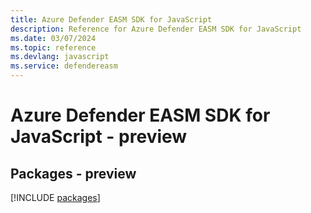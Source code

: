 ```yaml
---
title: Azure Defender EASM SDK for JavaScript
description: Reference for Azure Defender EASM SDK for JavaScript
ms.date: 03/07/2024
ms.topic: reference
ms.devlang: javascript
ms.service: defendereasm
---
```

# Azure Defender EASM SDK for JavaScript - preview
## Packages - preview
[!INCLUDE [packages](defender-easm-index.md)]